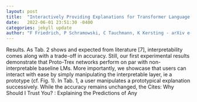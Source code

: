 ```yaml
---
layout: post
title:  "Interactively Providing Explanations for Transformer Language Models"
date:   2022-06-01 23:51:30 -0400
categories: jekyll update
author: "F Friedrich, P Schramowski, C Tauchmann, K Kersting - arXiv e-prints, 2021"
---
```

Results. As Tab. 2 shows and expected from literature [7], interpretability comes along with a trade-off in accuracy. Still, our first experimental results demonstrate that Proto-Trex networks perform on par with non-interpretable baseline LMs. More importantly, we showcase that users can interact with ease by simply manipulating the interpretable layer, ie a prototype (cf. Fig. 1). In Tab. 1, a user manipulates a prototypical explanation successively. While the accuracy remains unchanged, the  Cites:   Why Should I Trust You? : Explaining the Predictions of Any
